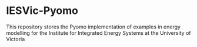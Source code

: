 # IESVic-Pyomo
This repository stores the Pyomo implementation of examples in energy modelling for the Institute for Integrated Energy Systems at the University of Victoria
